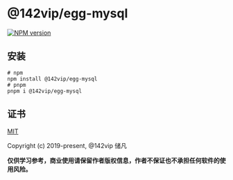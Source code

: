 # @142vip/egg-mysql

[![NPM version](https://img.shields.io/npm/v/@142vip/egg-mysql?labelColor=0b3d52&color=1da469&label=version)](https://www.npmjs.com/package/@142vip/egg-mysql)

## 安装

```shell
# npm
npm install @142vip/egg-mysql
# pnpm
pnpm i @142vip/egg-mysql
```

## 证书

[MIT](https://opensource.org/license/MIT)

Copyright (c) 2019-present, @142vip 储凡

**仅供学习参考，商业使用请保留作者版权信息，作者不保证也不承担任何软件的使用风险。**
